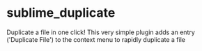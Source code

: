 # sublime_duplicate

Duplicate a file in one click!
This very simple plugin adds an entry ('Duplicate File')
to the context menu to rapidly duplicate a file
